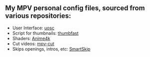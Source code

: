 

## My MPV personal config files, sourced from various repositories:


- User Interface: [uosc](https://github.com/tomasklaen/uosc)
- Script for thumbnails: [thumbfast](https://github.com/po5/thumbfast)
- Shaders: [Anime4k](https://github.com/bloc97/Anime4K)
- Cut videos: [mpv-cut](https://github.com/f0e/mpv-cut)
- Skips openings, intros, etc: [SmartSkip](https://github.com/Eisa01/mpv-scripts?tab=readme-ov-file#smartskip)
